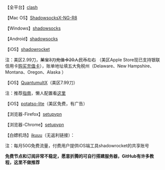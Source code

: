 【全平台】[clash](https://github.com/Fndroid/clash_for_windows_pkg/releases)

【Mac OS】[ShadowsocksX-NG-R8](https://github.com/paradiseduo/ShadowsocksX-NG-R8/releases)

【Windows】[shadowsocks](https://github.com/shadowsocks/shadowsocks-windows/releases)

【Android】[shadowsocks](https://github.com/shadowsocks/shadowsocks-android/releases)

【iOS】[shadowrocket](https://apps.apple.com/us/app/shadowrocket/id932747118)

注：美区2.99刀，~~某宝3刀充值卡20人民币左右~~ （美区Apple Store现已支持银联信用卡[购买充值卡](https://www.apple.com/shop/buy-giftcard/giftcard)），账单地址填五大免税州（Delaware、New Hampshire、Montana、Oregon、Alaska ）

【iOS】[QuantumultX](https://apps.apple.com/us/app/quantumult-x/id1443988620)（美区7.99刀）

注：推荐[指南](https://www.notion.so/Quantumult-X-1d32ddc6e61c4892ad2ec5ea47f00917#bb2dce7c01114955bbdbbd222f2a5fcf)，懒人配置看[这里](https://github.com/ddgksf2013/ddgksf2013)

【iOS】[potatso-lite](https://apps.apple.com/us/app/potatso-lite/id1239860606)（美区免费，有广告）

【浏览器-Firefox】[setupvpn](https://addons.mozilla.org/zh-CN/firefox/addon/setupvpn/)

【浏览器-Chrome】[setupvpn](https://chrome.google.com/webstore/detail/setupvpn-lifetime-free-vp/oofgbpoabipfcfjapgnbbjjaenockbdp)

【白嫖机场】[ikuuu](https://ikuuu.org/)（无返利链接）：

  注：每月50G免费流量，付费用户提供iOS端工具shadowrocket的共享账号

**免费节点和订阅非常不稳定，愿意折腾的可自行搭建服务器，GitHub有许多教程，这里不做推荐**
